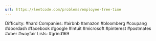 ```yaml
---
url: https://leetcode.com/problems/employee-free-time
---
```


Difficulty: #hard
Companies: #airbnb #amazon #bloomberg #coupang #doordash #facebook #google #intuit #microsoft #pinterest #postmates #uber #wayfair
Lists: #grind169
